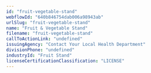 ```yaml
---
id: "fruit-vegetable-stand"
webflowId: "640b846754dab006a98943ab"
urlSlug: "fruit-vegetable-stand"
name: "Fruit & Vegetable Stand"
filename: "fruit-vegetable-stand"
callToActionLink: "undefined"
issuingAgency: "Contact Your Local Health Department"
divisionPhone: "undefined"
industryId: "Fruit Stand"
licenseCertificationClassification: "LICENSE"
---
```

